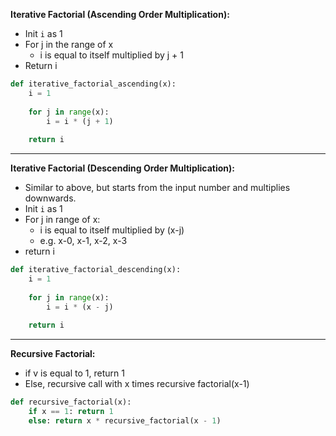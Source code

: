 **Iterative Factorial (Ascending Order Multiplication):**
- Init <code>i</code> as 1
- For j in the range of x
	- i is equal to itself multiplied by j + 1
- Return i

```python
def iterative_factorial_ascending(x):
    i = 1
    
    for j in range(x):
        i = i * (j + 1)
    
    return i
```

___
**Iterative Factorial (Descending Order Multiplication):**
- Similar to above, but starts from the input number and multiplies downwards.
- Init <code>i</code> as 1
- For j in range of x:
	- i is equal to itself multiplied by (x-j)
	- e.g. x-0, x-1, x-2, x-3
- return i
```python
def iterative_factorial_descending(x):
    i = 1
    
    for j in range(x):
        i = i * (x - j)
    
    return i

```

___
**Recursive Factorial:**
- if v is equal to 1, return 1
- Else, recursive call with x times recursive factorial(x-1)

```python
def recursive_factorial(x):
    if x == 1: return 1  
    else: return x * recursive_factorial(x - 1)
```